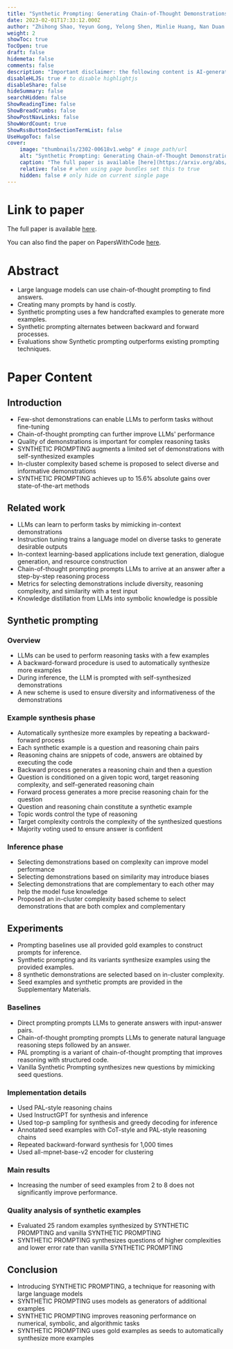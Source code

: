 ```yaml
---
title: "Synthetic Prompting: Generating Chain-of-Thought Demonstrations for Large Language Models"
date: 2023-02-01T17:33:12.000Z
author: "Zhihong Shao, Yeyun Gong, Yelong Shen, Minlie Huang, Nan Duan and 1 others"
weight: 2
showToc: true
TocOpen: true
draft: false
hidemeta: false
comments: false
description: "Important disclaimer: the following content is AI-generated, please make sure to fact check the presented information by reading the full paper."
disableHLJS: true # to disable highlightjs
disableShare: false
hideSummary: false
searchHidden: false
ShowReadingTime: false
ShowBreadCrumbs: false
ShowPostNavLinks: false
ShowWordCount: true
ShowRssButtonInSectionTermList: false
UseHugoToc: false
cover:
    image: "thumbnails/2302-00618v1.webp" # image path/url
    alt: "Synthetic Prompting: Generating Chain-of-Thought Demonstrations for Large Language Models" # alt text
    caption: "The full paper is available [here](https://arxiv.org/abs/2302.00618)." # display caption under cover
    relative: false # when using page bundles set this to true
    hidden: false # only hide on current single page
---
```


# Link to paper
The full paper is available [here](https://arxiv.org/abs/2302.00618).

You can also find the paper on PapersWithCode [here](https://paperswithcode.com/paper/synthetic-prompting-generating-chain-of).

# Abstract
- Large language models can use chain-of-thought prompting to find answers.
- Creating many prompts by hand is costly.
- Synthetic prompting uses a few handcrafted examples to generate more examples.
- Synthetic prompting alternates between backward and forward processes.
- Evaluations show Synthetic prompting outperforms existing prompting techniques.

# Paper Content

## Introduction
- Few-shot demonstrations can enable LLMs to perform tasks without fine-tuning
- Chain-of-thought prompting can further improve LLMs' performance
- Quality of demonstrations is important for complex reasoning tasks
- SYNTHETIC PROMPTING augments a limited set of demonstrations with self-synthesized examples
- In-cluster complexity based scheme is proposed to select diverse and informative demonstrations
- SYNTHETIC PROMPTING achieves up to 15.6% absolute gains over state-of-the-art methods

## Related work
- LLMs can learn to perform tasks by mimicking in-context demonstrations
- Instruction tuning trains a language model on diverse tasks to generate desirable outputs
- In-context learning-based applications include text generation, dialogue generation, and resource construction
- Chain-of-thought prompting prompts LLMs to arrive at an answer after a step-by-step reasoning process
- Metrics for selecting demonstrations include diversity, reasoning complexity, and similarity with a test input
- Knowledge distillation from LLMs into symbolic knowledge is possible

## Synthetic prompting

### Overview
- LLMs can be used to perform reasoning tasks with a few examples
- A backward-forward procedure is used to automatically synthesize more examples
- During inference, the LLM is prompted with self-synthesized demonstrations
- A new scheme is used to ensure diversity and informativeness of the demonstrations

### Example synthesis phase
- Automatically synthesize more examples by repeating a backward-forward process
- Each synthetic example is a question and reasoning chain pairs
- Reasoning chains are snippets of code, answers are obtained by executing the code
- Backward process generates a reasoning chain and then a question
- Question is conditioned on a given topic word, target reasoning complexity, and self-generated reasoning chain
- Forward process generates a more precise reasoning chain for the question
- Question and reasoning chain constitute a synthetic example
- Topic words control the type of reasoning
- Target complexity controls the complexity of the synthesized questions
- Majority voting used to ensure answer is confident

### Inference phase
- Selecting demonstrations based on complexity can improve model performance
- Selecting demonstrations based on similarity may introduce biases
- Selecting demonstrations that are complementary to each other may help the model fuse knowledge
- Proposed an in-cluster complexity based scheme to select demonstrations that are both complex and complementary

## Experiments
- Prompting baselines use all provided gold examples to construct prompts for inference.
- Synthetic prompting and its variants synthesize examples using the provided examples.
- 8 synthetic demonstrations are selected based on in-cluster complexity.
- Seed examples and synthetic prompts are provided in the Supplementary Materials.

### Baselines
- Direct prompting prompts LLMs to generate answers with input-answer pairs.
- Chain-of-thought prompting prompts LLMs to generate natural language reasoning steps followed by an answer.
- PAL prompting is a variant of chain-of-thought prompting that improves reasoning with structured code.
- Vanilla Synthetic Prompting synthesizes new questions by mimicking seed questions.

### Implementation details
- Used PAL-style reasoning chains
- Used InstructGPT for synthesis and inference
- Used top-p sampling for synthesis and greedy decoding for inference
- Annotated seed examples with CoT-style and PAL-style reasoning chains
- Repeated backward-forward synthesis for 1,000 times
- Used all-mpnet-base-v2 encoder for clustering

### Main results
- Increasing the number of seed examples from 2 to 8 does not significantly improve performance.

### Quality analysis of synthetic examples
- Evaluated 25 random examples synthesized by SYNTHETIC PROMPTING and vanilla SYNTHETIC PROMPTING
- SYNTHETIC PROMPTING synthesizes questions of higher complexities and lower error rate than vanilla SYNTHETIC PROMPTING

## Conclusion
- Introducing SYNTHETIC PROMPTING, a technique for reasoning with large language models
- SYNTHETIC PROMPTING uses models as generators of additional examples
- SYNTHETIC PROMPTING improves reasoning performance on numerical, symbolic, and algorithmic tasks
- SYNTHETIC PROMPTING uses gold examples as seeds to automatically synthesize more examples
